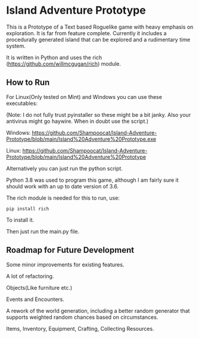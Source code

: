 # Island Adventure Prototype


This is a Prototype of a Text based Roguelike game with heavy emphasis on exploration. It is far from feature complete. Currently it includes a procedurally generated island that can be explored and a rudimentary time system. 


It is written in Python and uses the rich (https://github.com/willmcgugan/rich) module.


## How to Run

For Linux(Only tested on Mint) and Windows you can use these executables:

(Note: I do not fully trust pyinstaller so these might be a bit janky. Also your antivirus might go haywire. When in doubt use the script.)

Windows: https://github.com/Shampoocat/Island-Adventure-Prototype/blob/main/Island%20Adventure%20Prototype.exe

Linux: https://github.com/Shampoocat/Island-Adventure-Prototype/blob/main/Island%20Adventure%20Prototype


Alternatively you can just run the python script.

 


Python 3.8 was used to program this game, although I am fairly sure it should work with an up to date version of 3.6.

The rich module is needed for this to run, use:

```
pip install rich
```

To install it.

Then just run the main.py file.


## Roadmap for Future Development


Some minor improvements for existing features.

A lot of refactoring.

Objects(Like furniture etc.)

Events and Encounters.

A rework of the world generation, including a better random generator that supports weighted random chances based on circumstances. 

Items, Inventory, Equipment, Crafting, Collecting Resources.
